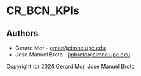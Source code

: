 # CR_BCN_KPIs

## Authors
- Gerard Mor - gmor@cimne.upc.edu
- Jose Manuel Broto - jmbroto@cimne.upc.edu
 
Copyright (c) 2024 Gerard Mor, Jose Manuel Broto
